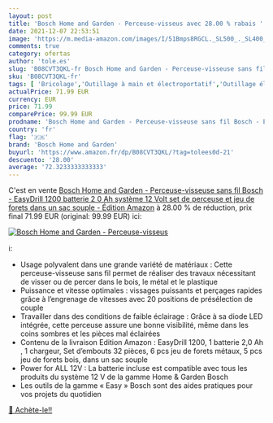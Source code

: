 ```yaml
---
layout: post
title: 'Bosch Home and Garden - Perceuse-visseus avec 28.00 % rabais '
date: 2021-12-07 22:53:51
image: 'https://m.media-amazon.com/images/I/51Bmps8RGCL._SL500_._SL400_.jpg'
comments: true
category: ofertas
author: 'tole.es'
slug: 'B08CVT3QKL-fr Bosch Home and Garden - Perceuse-visseuse sans fil Bosch -...'
sku: 'B08CVT3QKL-fr'
tags: [ 'Bricolage','Outillage à main et électroportatif','Outillage électroportatif','Perceuse-visseuse','Perceuses','bosch home and garden', ]
actualPrice: 71.99 EUR
currency: EUR
price: 71.99
comparePrice: 99.99 EUR
prodname: 'Bosch Home and Garden - Perceuse-visseuse sans fil Bosch - EasyDrill 1200  batterie 2 0 Ah  système 12 Volt  set de perceuse et jeu de forets  dans un sac souple  - Édition Amazon'
country: 'fr'
flag: '🇫🇷'
brand: 'Bosch Home and Garden'
buyurl: 'https://www.amazon.fr/dp/B08CVT3QKL/?tag=tolees0d-21'
descuento: '28.00'
average: '72.3233333333333'
---
```


C'est en vente [Bosch Home and Garden - Perceuse-visseuse sans fil Bosch - EasyDrill 1200  batterie 2 0 Ah  système 12 Volt  set de perceuse et jeu de forets  dans un sac souple  - Édition Amazon](https://www.amazon.fr/dp/B08CVT3QKL/?tag=tolees0d-21)  à  28.00 % de réduction, prix final  71.99 EUR (original: 99.99 EUR) ici:

[![Bosch Home and Garden - Perceuse-visseus](https://m.media-amazon.com/images/I/51Bmps8RGCL._SL500_._SL400_.jpg)](https://www.amazon.fr/dp/B08CVT3QKL/?tag=tolees0d-21)

ℹ️:

- Usage polyvalent dans une grande variété de matériaux : Cette perceuse-visseuse sans fil permet de réaliser des travaux nécessitant de visser ou de percer dans le bois, le métal et le plastique
- Puissance et vitesse optimales : vissages puissants et perçages rapides grâce à l’engrenage de vitesses avec 20 positions de présélection de couple
- Travailler dans des conditions de faible éclairage : Grâce à sa diode LED intégrée, cette perceuse assure une bonne visibilité, même dans les coins sombres et les pièces mal éclairées
- Contenu de la livraison Edition Amazon : EasyDrill 1200, 1 batterie 2,0 Ah , 1 chargeur, Set d’embouts 32 pièces, 6 pcs jeu de forets métaux, 5 pcs jeu de forets bois, dans un sac souple
- Power for ALL 12V : La batterie incluse est compatible avec tous les produits du système 12 V de la gamme Home & Garden Bosch
- Les outils de la gamme « Easy » Bosch sont des aides pratiques pour vos projets du quotidien

[🛒 Achète-le!!](https://www.amazon.fr/dp/B08CVT3QKL/?tag=tolees0d-21)
